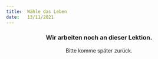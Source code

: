 ```yaml
---
title:  Wähle das Leben
date:   13/11/2021
---
```


### <center>Wir arbeiten noch an dieser Lektion.</center>
<center>Bitte komme später zurück.</center>